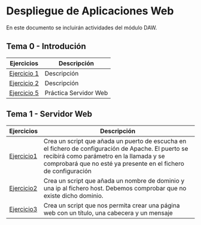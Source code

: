 # Despliegue de Aplicaciones Web
En este documento se incluirán actividades del módulo DAW.
## Tema 0 - Introdución
|Ejercicios|Descripción|
|----------|-----------|
|[Ejercicio 1](Tema0/Ejercicio1.md)|Descripción|
|[Ejercicio 2](Tema0/Ejercicio2.md)|Descripción|
|[Ejercicio 5](Tema0/Ejercicio5.md)|Práctica Servidor Web|

## Tema 1 - Servidor Web
|Ejercicios|Descripción|
|----------|-----------|
|[Ejercicio1](Tema1/Ejercicio1.md)|Crea un script que añada un puerto de escucha en el fichero de configuración de Apache. El puerto se recibirá como parámetro en la llamada y se comprobará que no esté ya presente en el fichero de configuración|
|[Ejercicio2](Tema1/Ejercicio2.md)|Crea un script que añada un nombre de dominio y una ip al fichero host. Debemos comprobar que no existe dicho dominio.|
|[Ejercicio3](Tema1/Ejercicio2.md)|Crea un script que nos permita crear una página web con un título, una cabecera y un mensaje|

